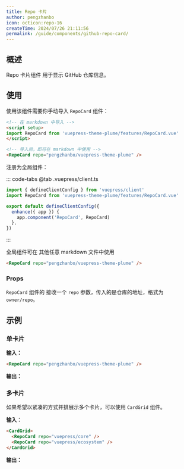 ```yaml
---
title: Repo 卡片
author: pengzhanbo
icon: octicon:repo-16
createTime: 2024/07/26 21:11:56
permalink: /guide/components/github-repo-card/
---
```


<script setup>
import RepoCard from 'vuepress-theme-plume/features/RepoCard.vue'
</script>

## 概述

Repo 卡片组件 用于显示 GitHub 仓库信息。

## 使用

使用该组件需要你手动导入 `RepoCard` 组件：

```md :no-line-numbers
<!-- 在 markdown 中导入 -->
<script setup>
import RepoCard from 'vuepress-theme-plume/features/RepoCard.vue'
</script>

<!-- 导入后，即可在 markdown 中使用 -->
<RepoCard repo="pengzhanbo/vuepress-theme-plume" />
```

注册为全局组件：

::: code-tabs
@tab .vuepress/client.ts

```ts
import { defineClientConfig } from 'vuepress/client'
import RepoCard from 'vuepress-theme-plume/features/RepoCard.vue'

export default defineClientConfig({
  enhance({ app }) {
    app.component('RepoCard', RepoCard)
  },
})
```

:::

全局组件可在 其他任意 markdown 文件中使用

```md
<RepoCard repo="pengzhanbo/vuepress-theme-plume" />
```

### Props

`RepoCard` 组件的 接收一个 `repo` 参数，传入的是仓库的地址，格式为 `owner/repo`。

## 示例

### 单卡片

**输入：**

```md
<RepoCard repo="pengzhanbo/vuepress-theme-plume" />
```

**输出：**

<RepoCard repo="pengzhanbo/vuepress-theme-plume" />

### 多卡片

如果希望以紧凑的方式并排展示多个卡片，可以使用 `CardGrid` 组件。

**输入：**

```md
<CardGrid>
  <RepoCard repo="vuepress/core" />
  <RepoCard repo="vuepress/ecosystem" />
</CardGrid>
```

**输出：**

<CardGrid>
  <RepoCard repo="vuepress/core" />
  <RepoCard repo="vuepress/ecosystem" />
</CardGrid>
